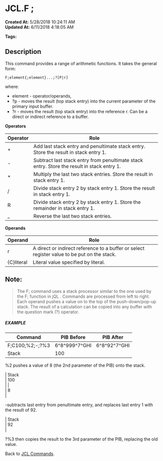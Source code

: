 # JCL.F ;

**Created At:** 5/28/2018 10:24:11 AM  
**Updated At:** 6/11/2018 4:18:05 AM  

**Tags:**
<badge text='arithmetic' vertical='middle' />
<badge text='buffer' vertical='middle' />
<badge text='jcl' vertical='middle' />

## Description 

This command provides a range of arithmetic functions. It takes the general form:

```
F;element{;element}...;?[P|r]
```

where:

- element - operator/operands,
- ?p - moves the result (top stack entry) into the current parameter of the primary input buffer.
- ?r - moves the result (top stack entry) into the reference r. Can be a direct or indirect reference to a buffer.




**Operators**


| Operator<br> | Role<br> |
| --- | --- |
| +<br> | Add last stack entry and penultimate stack entry. Store the result in stack entry 1.<br> |
| -<br> | Subtract last stack entry from penultimate stack entry. Store the result in stack entry 1.<br> |
| \*<br> | Multiply the last two stack entries. Store the result in stack entry 1.<br> |
| /<br> | Divide stack entry 2 by stack entry 1. Store the result in stack entry 1.<br> |
| R<br> | Divide stack entry 2 by stack entry 1. Store the remainder in stack entry 1.<br> |
| \_<br> | Reverse the last two stack entries.<br> |




**Operands**


| Operand<br> | Role<br> |
| --- | --- |
| r<br> | A direct or indirect reference to a buffer or select register value to be put on the stack.<br> |
| {C}literal<br> | Literal value specified by literal.<br> |




## Note: 


> The F; command uses a stack processor similar to the one used by the F; function in jQL . Commands are processed from left to right. Each operand pushes a value on to the top of the push-down/pop-up stack. The result of a calculation can be copied into any buffer with the question mark (?) operator.




##### EXAMPLE


| Command<br> | PIB Before<br> | PIB After<br> |
| --- | --- | --- |
| F;C100;%2;-;?%3<br> | 6^8^999^7^GHI<br> | 6^8^92^7^GHI<br> |
| Stack<br> | 100<br> |


%2 pushes a value of 8 (the 2nd parameter of the PIB) onto the stack.


| Stack<br> | 100<br> |
| <br> | 8<br> |


-subtracts last entry from penultimate entry, and replaces last entry 1 with the result of 92.


| Stack<br> | 92<br> |


?%3 then copies the result to the 3rd parameter of the PIB, replacing the old value.



Back to [JCL Commands](jcl-commands).
